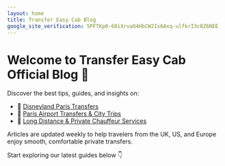 ```yaml
---
layout: home
title: Transfer Easy Cab Blog
google_site_verification: 5PFTKp0-68iXrvaO4HbCW2Is6Axq-ulfkrI3c8Z6NEE
---
```


# Welcome to Transfer Easy Cab Official Blog 🚖

Discover the best tips, guides, and insights on:

- 🏰 [Disneyland Paris Transfers](./disneyland/)
- 🗼 [Paris Airport Transfers & City Trips](./paris/)
- 🚐 [Long Distance & Private Chauffeur Services](./long-transfers/)

Articles are updated weekly to help travelers from the UK, US, and Europe enjoy smooth, comfortable private transfers.

Start exploring our latest guides below 👇
